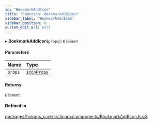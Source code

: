 ```yaml
---
id: "BookmarkAddIcon"
title: "Function: BookmarkAddIcon"
sidebar_label: "BookmarkAddIcon"
sidebar_position: 0
custom_edit_url: null
---
```


▸ **BookmarkAddIcon**(`props`): `Element`

#### Parameters

| Name | Type |
| :------ | :------ |
| `props` | [`IconProps`](../types/IconProps.md) |

#### Returns

`Element`

#### Defined in

[packages/firecms_core/src/icons/components/BookmarkAddIcon.tsx:3](https://github.com/FireCMSco/firecms/blob/d45f3739/packages/firecms_core/src/icons/components/BookmarkAddIcon.tsx#L3)
